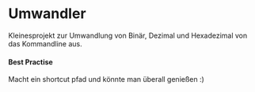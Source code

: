 # Umwandler

Kleinesprojekt zur Umwandlung von Binär, Dezimal und Hexadezimal von das Kommandline aus.

#### Best Practise
Macht ein shortcut pfad und könnte man überall genießen :)
